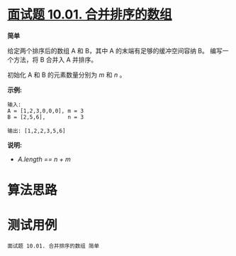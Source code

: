 # [面试题 10.01. 合并排序的数组][cnTitle]

**简单**

给定两个排序后的数组 A 和 B，其中 A 的末端有足够的缓冲空间容纳 B。 编写一个方法，将 B 合并入 A 并排序。

初始化 A 和 B 的元素数量分别为  *m*  和  *n* 。

**示例:** 

```
输入:
A = [1,2,3,0,0,0], m = 3
B = [2,5,6],       n = 3

输出: [1,2,2,3,5,6]
```

**说明:** 

-  *A.length == n + m* 




# 算法思路

# 测试用例
```
面试题 10.01. 合并排序的数组 简单
```

[cnTitle]: https://leetcode-cn.com/problems/sorted-merge-lcci/

